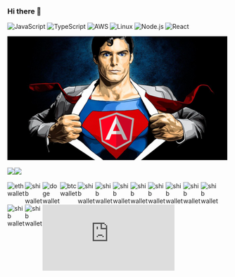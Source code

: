 ### Hi there 👋

![JavaScript](https://img.shields.io/badge/-JavaScript-000?&logo=JavaScript)
![TypeScript](https://img.shields.io/badge/-TypeScript-000?&logo=TypeScript)
![AWS](https://img.shields.io/badge/-AWS-000?&logo=Amazon-AWS&logoColor=F90)
![Linux](https://img.shields.io/badge/-Linux-000?&logo=Linux)
![Node.js](https://img.shields.io/badge/-Node.js-000?&logo=node.js)
![React](https://img.shields.io/badge/-React-000?&logo=React)

![alt text](./img/tumblr_o1n96vth4D1ufi43qo1_500.png?w=200)


<a href="/"><img height="137px" src="https://github-readme-stats.vercel.app/api?username=elidakirigo&hide_title=true&hide_border=false&show_icons=true&include_all_commits=true&count_private=true&line_height=21&text_color=000&icon_color=000&bg_color=0,ea6161,ffc64d,fffc4d,52fa5a&theme=graywhite" /><!-- wi*quL3fcV --><img height="137px" src="https://github-readme-stats.vercel.app/api/top-langs/?username=mikeowino&hide=html&hide_title=true&hide_border=true&layout=compact&langs_count=6&exclude_repo=comp426,Redventures-Movie-Quotes&text_color=000&icon_color=fff&bg_color=0,52fa5a,4dfcff,c64dff&theme=graywhite" /></a>

<a href="https://blockchair.com/ethereum/address/0x98b2e5c160a775e3d9e3b48626568b017b51f75b"><img align="left" alt="eth wallet" src="https://icons.iconarchive.com/icons/cjdowner/cryptocurrency-flat/72/Ethereum-ETH-icon.png" width="40px"></a>
<a href="https://etherscan.io/address/0x98b2E5c160A775e3D9E3b48626568B017B51F75B"><img align="left" alt="shib wallet" src="https://cryptologos.cc/logos/shiba-inu-shib-logo.svg" width="40px" ></a>
<a href="https://dogechain.info/address/D8tXE5wN9ntx6bL6kVMyCA344VodTYbvZm"><img align="left" alt="doge wallet" src="https://cryptologos.cc/logos/dogecoin-doge-logo.svg" width="40px" ></a>
<a href="https://blockchair.com/bitcoin/address/bc1qqpuvsezs6ydquq93khyt5lk7l5g60csj5mwg72"><img align="left" alt="btc wallet" src="https://cryptologos.cc/logos/bitcoin-btc-logo.svg" width="40px" ></a>
<a href="https://etherscan.io/address/0x98b2E5c160A775e3D9E3b48626568B017B51F75B"><img align="left" alt="shib wallet" src="https://cryptologos.cc/logos/binance-coin-bnb-logo.svg" width="40px" ></a>
<a href="https://etherscan.io/address/0x98b2E5c160A775e3D9E3b48626568B017B51F75B"><img align="left" alt="shib wallet" src="https://cryptologos.cc/logos/avalanche-avax-logo.svg" width="40px" ></a>
<a href="https://etherscan.io/address/0x98b2E5c160A775e3D9E3b48626568B017B51F75B"><img align="left" alt="shib wallet" src="https://cryptologos.cc/logos/hex-hex-logo.svg" width="40px" ></a>
<a href="https://etherscan.io/address/0x98b2E5c160A775e3D9E3b48626568B017B51F75B"><img align="left" alt="shib wallet" src="https://cryptologos.cc/logos/pancakeswap-cake-logo.svg" width="40px" ></a>
<a href="https://etherscan.io/address/0x98b2E5c160A775e3D9E3b48626568B017B51F75B"><img align="left" alt="shib wallet" src="https://cryptologos.cc/logos/basic-attention-token-bat-logo.svg" width="40px" ></a>
<a href="https://blockchair.com/stellar/account/GDWTIZCPTFVLGCEB3D57WGXTKOM6GSMOMVHXJ6PEZ3XUQOOG2B7MB6BU"><img align="left" alt="shib wallet" src="https://cryptologos.cc/logos/stellar-xlm-logo.svg" width="40px" ></a>
<a href="https://blockchair.com/ripple/account/rJnVrkJBA8pvfvSfFN6hV69YvRgD5Y5udv"><img align="left" alt="shib wallet" src="https://cryptologos.cc/logos/xrp-xrp-logo.svg" width="40px" ></a>
<a href="https://explorer.solana.com/address/4ZWwm6dLfZdZYeaN7qNkhu4RihkHex8w5pQ3x6DkHXry"><img align="left" alt="shib wallet" src="https://cryptologos.cc/logos/solana-sol-logo.svg" width="40px" ></a>
<a href="https://cardanoscan.io/address/DdzFFzCqrhtBQmfMDYBRJqNMmUaH27W8fz33ZAkgiWpxH5io6VTK14HbWFmWVobSvyWfhJLaAyGqQhcYjSmZcGcUfVBwmKD6ZuuwRx52"><img align="left" alt="shib wallet" src="https://cryptologos.cc/logos/cardano-ada-logo.svg" width="40px" ></a>
<a href="https://etherscan.io/address/0x98b2E5c160A775e3D9E3b48626568B017B51F75B"><img align="left" alt="shib wallet" src="https://cryptologos.cc/logos/1inch-1inch-logo.svg" width="40px" ></a>
<!--
- 🔭 I’m currently working on ...meeting my clients needs!
- 📫 How to reach me: ...on the email at the description section
- 👯 I’m looking to collaborate on ...creating amazing websites.

<!-- ![alt text](https://cdn.abcotvs.com/dip/images/5332891_S108767171.JPG?w=200) -->
[![commits.top rank](http://biego.tech/commits.php?user=elidakirigo&country=kenya)](https://commits.top/kenya.html)
<!--
<iframe src="https://giphy.com/embed/xT9DPCU60mRbtGw7Ys" width="480" height="270" frameBorder="0" class="giphy-embed" allowFullScreen></iframe><p><a href="https://giphy.com/gifs/spongebob-cartoon-nickelodeon-thumbs-xT9DPCU60mRbtGw7Ys">via GIPHY</a></p>

**elidakirigo/elidakirigo** is a ✨ _special_ ✨ repository because its `README.md` (this file) appears on your GitHub profile.

Here are some ideas to get you started:


- 🌱 I’m currently learning ...

- 🤔 I’m looking for help with ...
- 💬 Ask me about ...

- 😄 Pronouns: ...
- ⚡ Fun fact: ...
-->
